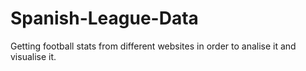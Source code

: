 # Spanish-League-Data

Getting football stats from different websites in order to analise it and visualise it.
